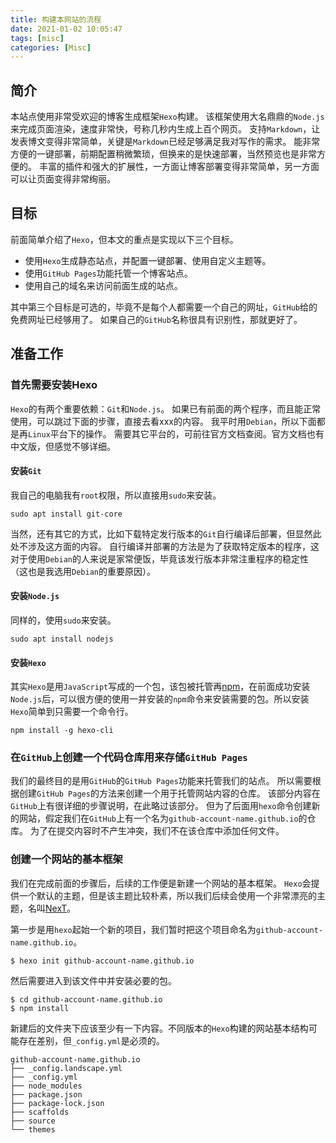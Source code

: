 ```yaml
---
title: 构建本网站的流程
date: 2021-01-02 10:05:47
tags: [misc]
categories: [Misc]
---
```


## 简介

本站点使用非常受欢迎的博客生成框架`Hexo`构建。
该框架使用大名鼎鼎的`Node.js`来完成页面渲染，速度非常快，号称几秒内生成上百个网页。
支持`Markdown`，让发表博文变得非常简单，关键是`Markdown`已经足够满足我对写作的需求。
能非常方便的一键部署，前期配置稍微繁琐，但换来的是快速部署，当然预览也是非常方便的。
丰富的插件和强大的扩展性，一方面让博客部署变得非常简单，另一方面可以让页面变得非常绚丽。

## 目标
前面简单介绍了`Hexo`，但本文的重点是实现以下三个目标。

- 使用`Hexo`生成静态站点，并配置一键部署、使用自定义主题等。
- 使用`GitHub Pages`功能托管一个博客站点。
- 使用自己的域名来访问前面生成的站点。

其中第三个目标是可选的，毕竟不是每个人都需要一个自己的网址，`GitHub`给的免费网址已经够用了。
如果自己的`GitHub`名称很具有识别性，那就更好了。

<!--more-->

## 准备工作

### 首先需要安装Hexo
`Hexo`的有两个重要依赖：`Git`和`Node.js`。
如果已有前面的两个程序，而且能正常使用，可以跳过下面的步骤，直接去看xxx的内容。
我平时用`Debian`，所以下面都是再`Linux`平台下的操作。
需要其它平台的，可前往官方文档查阅。官方文档也有中文版，但感觉不够详细。

#### 安装`Git`
我自己的电脑我有`root`权限，所以直接用`sudo`来安装。

```
sudo apt install git-core
```

当然，还有其它的方式，比如下载特定发行版本的`Git`自行编译后部署，但显然此处不涉及这方面的内容。
自行编译并部署的方法是为了获取特定版本的程序，这对于使用`Debian`的人来说是家常便饭，毕竟该发行版本非常注重程序的稳定性（这也是我选用`Debian`的重要原因）。

#### 安装`Node.js`
同样的，使用`sudo`来安装。

```
sudo apt install nodejs
```

#### 安装`Hexo`
其实`Hexo`是用`JavaScript`写成的一个包，该包被托管再[npm](https://www.npmjs.com)，在前面成功安装`Node.js`后，可以很方便的使用一并安装的`npm`命令来安装需要的包。所以安装`Hexo`简单到只需要一个命令行。


```
npm install -g hexo-cli
```

### 在`GitHub`上创建一个代码仓库用来存储`GitHub Pages`
我们的最终目的是用`GitHub`的`GitHub Pages`功能来托管我们的站点。
所以需要根据创建`GitHub Pages`的方法来创建一个用于托管网站内容的仓库。
该部分内容在`GitHub`上有很详细的步骤说明，在此略过该部分。
但为了后面用`hexo`命令创建新的网站，假定我们在`GitHub`上有一个名为`github-account-name.github.io`的仓库。
为了在提交内容时不产生冲突，我们不在该仓库中添加任何文件。

### 创建一个网站的基本框架
我们在完成前面的步骤后，后续的工作便是新建一个网站的基本框架。
`Hexo`会提供一个默认的主题，但是该主题比较朴素，所以我们后续会使用一个非常漂亮的主题，名叫[NexT](https://theme-next.org)。

第一步是用`hexo`起始一个新的项目，我们暂时把这个项目命名为`github-account-name.github.io`。
```
$ hexo init github-account-name.github.io
```

然后需要进入到该文件中并安装必要的包。
```
$ cd github-account-name.github.io
$ npm install
```

新建后的文件夹下应该至少有一下内容。不同版本的`Hexo`构建的网站基本结构可能存在差别，但`_config.yml`是必须的。
```
github-account-name.github.io
├── _config.landscape.yml
├── _config.yml
├── node_modules
├── package.json
├── package-lock.json
├── scaffolds
├── source
└── themes
```

<!-- vim: set ai nospell ts=4 tw=500 ft=pandoc:-->
